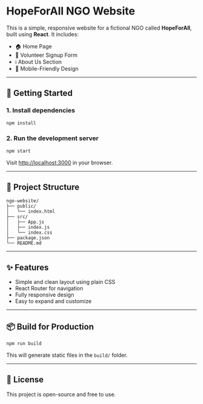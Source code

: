 # HopeForAll NGO Website

This is a simple, responsive website for a fictional NGO called **HopeForAll**, built using **React**. It includes:

- 🏠 Home Page
- 🧍 Volunteer Signup Form
- ℹ️ About Us Section
- 📱 Mobile-Friendly Design

---

## 🚀 Getting Started


### 1. Install dependencies

```bash
npm install
```

### 2. Run the development server

```bash
npm start
```

Visit [http://localhost:3000](http://localhost:3000) in your browser.

---

## 🧩 Project Structure

```
ngo-website/
├── public/
│   └── index.html
├── src/
│   ├── App.js
│   ├── index.js
│   └── index.css
├── package.json
└── README.md
```

---

## ✨ Features

- Simple and clean layout using plain CSS
- React Router for navigation
- Fully responsive design
- Easy to expand and customize

---

## 📦 Build for Production

```bash
npm run build
```

This will generate static files in the `build/` folder.

---

## 📄 License

This project is open-source and free to use.
